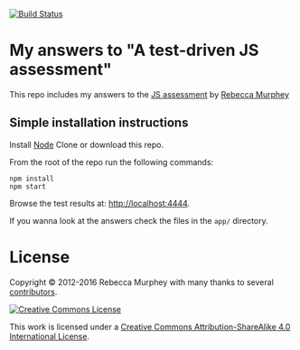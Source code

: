[![Build Status](https://travis-ci.org/rmurphey/js-assessment.svg?branch=master)](https://travis-ci.org/rmurphey/js-assessment)

# My answers to "A test-driven JS assessment"

This repo includes my answers to the [JS assessment](https://github.com/rmurphey/js-assessment) by [Rebecca Murphey](https://github.com/rmurphey)

## Simple installation instructions

Install [Node](https://nodejs.org/)
Clone or download this repo.

From the root of the repo run the following commands:

```
npm install
npm start
```

Browse the test results at:
[http://localhost:4444](http://localhost:4444).

If you wanna look at the answers check the files in the `app/` directory.

# License

Copyright &copy; 2012-2016 Rebecca Murphey with many thanks to several
[contributors](https://github.com/rmurphey/js-assessment/graphs/contributors).

<a rel="license" href="http://creativecommons.org/licenses/by-sa/4.0/"><img alt="Creative Commons License" style="border-width:0" src="https://i.creativecommons.org/l/by-sa/4.0/88x31.png" /></a>

This work is licensed under a <a rel="license" href="http://creativecommons.org/licenses/by-sa/4.0/">Creative Commons Attribution-ShareAlike 4.0 International License</a>.
